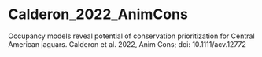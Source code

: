 # Calderon_2022_AnimCons
Occupancy models reveal potential of conservation prioritization for Central American jaguars. Calderon et al. 2022, Anim Cons; doi: 10.1111/acv.12772
